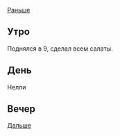 [Раньше](2021.01.22.md)  
## Утро
Поднялся в 9, сделал всем салаты.
## День
Нелли 
## Вечер
[Дальше](2021.01.24.md)
